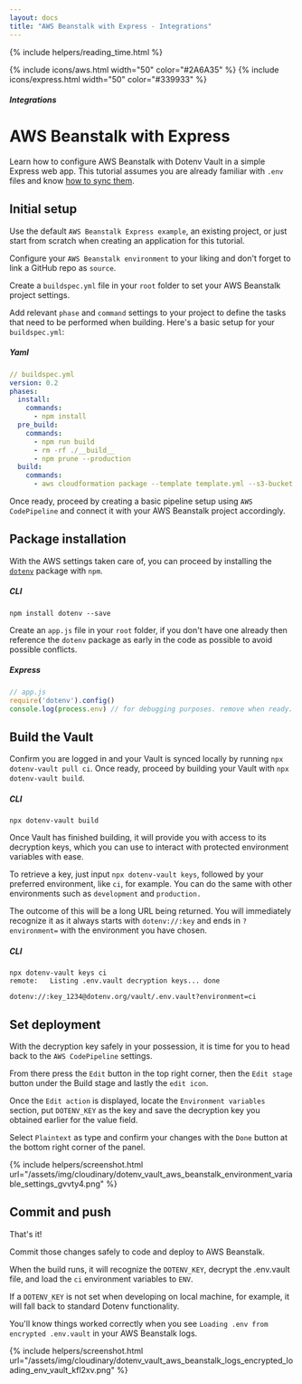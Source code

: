 ```yaml
---
layout: docs
title: "AWS Beanstalk with Express - Integrations"
---
```


{% include helpers/reading_time.html %}

{% include icons/aws.html width="50" color="#2A6A35" %}
{% include icons/express.html width="50" color="#339933" %}

##### Integrations

# __AWS Beanstalk with Express__

Learn how to configure AWS Beanstalk with Dotenv Vault in a simple Express web app. This tutorial assumes you are already familiar with `.env` files and know [how to sync them](/docs/tutorials/sync).

## Initial setup
Use the default `AWS Beanstalk Express example`, an existing project, or just start from scratch when creating an application for this tutorial.

Configure your `AWS Beanstalk environment` to your liking and don't forget to link a GitHub repo as `source`.

Create a `buildspec.yml` file in your `root` folder to set your AWS Beanstalk project settings.

Add relevant `phase` and `command` settings to your project to define the tasks that need to be performed when building. Here's a basic setup for your `buildspec.yml`:

##### Yaml

```yml
// buildspec.yml
version: 0.2
phases:
  install:
    commands:
      - npm install
  pre_build:
    commands:
      - npm run build
      - rm -rf ./__build__
      - npm prune --production
  build:
    commands:
      - aws cloudformation package --template template.yml --s3-bucket $S3_BUCKET --output-template template-export.yml
```

Once ready, proceed by creating a basic pipeline setup using `AWS CodePipeline` and connect it with your AWS Beanstalk project accordingly.

## Package installation
With the AWS settings taken care of, you can proceed by installing the [`dotenv`](https://github.com/motdotla/dotenv) package with `npm`.

##### CLI
```shell
npm install dotenv --save
```

Create an `app.js` file in your `root` folder, if you don't have one already then reference the `dotenv` package as early in the code as possible to avoid possible conflicts.

##### Express

```js
// app.js
require('dotenv').config()
console.log(process.env) // for debugging purposes. remove when ready.
```

## Build the Vault
Confirm you are logged in and your Vault is synced locally by running `npx dotenv-vault pull ci`. Once ready, proceed by building your Vault with `npx dotenv-vault build`.

##### CLI

```shell
npx dotenv-vault build
```

Once Vault has finished building, it will provide you with access to its decryption keys, which you can use to interact with protected environment variables with ease.

To retrieve a key, just input `npx dotenv-vault keys`, followed by your preferred environment, like `ci`, for example. You can do the same with other environments such as `development` and `production.`

The outcome of this will be a long URL being returned. You will immediately recognize it as it always starts with `dotenv://:key` and ends in `?environment=` with the environment you have chosen.

##### CLI

```shell
npx dotenv-vault keys ci
remote:   Listing .env.vault decryption keys... done

dotenv://:key_1234@dotenv.org/vault/.env.vault?environment=ci
```

## Set deployment
With the decryption key safely in your possession, it is time for you to head back to the `AWS CodePipeline` settings.

From there press the `Edit` button in the top right corner, then the `Edit stage` button under the Build stage and lastly the `edit icon`.

Once the `Edit action` is displayed, locate the `Environment variables` section, put `DOTENV_KEY` as the key and save the decryption key you obtained earlier for the value field.

Select `Plaintext` as type and confirm your changes with the `Done` button at the bottom right corner of the panel.

{% include helpers/screenshot.html url="/assets/img/cloudinary/dotenv_vault_aws_beanstalk_environment_variable_settings_gvvty4.png" %}

## Commit and push

That's it!

Commit those changes safely to code and deploy to AWS Beanstalk.

When the build runs, it will recognize the `DOTENV_KEY`, decrypt the .env.vault file, and load the `ci` environment variables to `ENV`.

If a `DOTENV_KEY` is not set when developing on local machine, for example, it will fall back to standard Dotenv functionality.

You'll know things worked correctly when you see `Loading .env from encrypted .env.vault` in your AWS Beanstalk logs.

{% include helpers/screenshot.html url="/assets/img/cloudinary/dotenv_vault_aws_beanstalk_logs_encrypted_loading_env_vault_kfl2xv.png" %}
